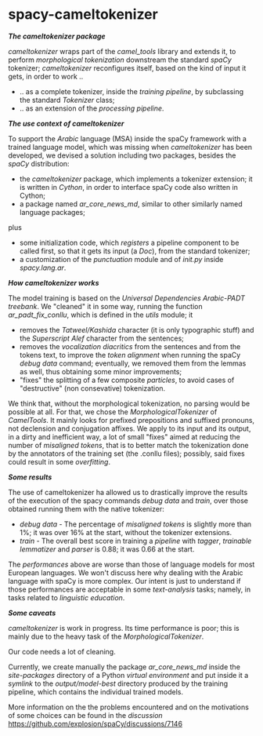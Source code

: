 # spacy-cameltokenizer

***The cameltokenizer package***

*cameltokenizer* wraps part of the *camel_tools* library and extends it, to perform *morphological tokenization* downstream the standard *spaCy* tokenizer; *cameltokenizer* reconfigures itself, based on the kind of input it gets, in order to work ..
- .. as a complete tokenizer, inside the *training pipeline*, by subclassing the standard *Tokenizer* class;
- .. as an extension of the *processing pipeline*.

***The use context of cameltokenizer***

To support the *Arabic* language (MSA) inside the spaCy framework with a trained language model, which was missing when *cameltokenizer* has been developed, we devised a solution including two packages, besides the *spaCy* distribution:
- the *cameltokenizer* package, which implements a tokenizer extension; it is written in *Cython*, in order to interface spaCy code also written in Cython;
- a package named *ar_core_news_md*, similar to other similarly named language packages;

plus
- some initialization code, which *registers* a pipeline component to be called first, so that it gets its input (a *Doc*), from the standard tokenizer;
- a customization of the *punctuation* module and of *init.py* inside *spacy.lang.ar*.

***How cameltokenizer works***

The model training is based on the *Universal Dependencies Arabic-PADT treebank*. We "cleaned" it in some way, running the function *ar_padt_fix_conllu*, which is defined in the *utils* module; it
- removes the *Tatweel/Kashida* character (it is only typographic stuff) and the *Superscript Alef* character from the sentences;
- removes the *vocalization diacritics* from the sentences and from the tokens text, to improve the *token alignment* when running the spaCy *debug data* command; eventually, we removed them from the lemmas as well, thus obtaining some minor improvements;
- "fixes" the splitting of a few composite *particles*, to avoid cases of "destructive" (non consevative) tokenization.

We think that, without the morphological tokenization, no parsing would be possible at all. For that, we chose the *MorphologicalTokenizer* of *CamelTools*. It mainly looks for prefixed prepositions and suffixed pronouns, not declension and conjugation affixes.
We apply to its input and its output, in a dirty and inefficient way, a lot of small "fixes" aimed at reducing the number of *misaligned tokens*, that is to better match the tokenization done by the annotators of the training set (the .conllu files); possibly, said fixes could result in some *overfitting*.

***Some results***

The use of cameltokenizer ha allowed us to drastically improve the results of the execution of the spacy commands *debug data* and *train*, over those obtained running them with the native tokenizer:
- *debug data* - The percentage of *misaligned tokens* is slightly more than 1%; it was over 16% at the start, without the tokenizer extensions.
- *train* - The overall best score in training a *pipeline* with *tagger*, *trainable lemmatizer* and *parser* is 0.88; it was 0.66 at the start.

The *performances* above are worse than those of language models for most European languages. We won't discuss here why dealing with the Arabic language with spaCy is more complex. Our intent is just to understand if those performances are acceptable in some *text-analysis* tasks; namely, in tasks related to *linguistic education*.

***Some caveats***

*cameltokenizer* is work in progress.
Its time performance is poor; this is mainly due to the heavy task of the *MorphologicalTokenizer*.

Our code needs a lot of cleaning.

Currently, we create manually the package *ar_core_news_md* inside the *site-packages* directory of a Python *virtual environment* and put inside it a *symlink* to the *output/model-best* directory produced by the training pipeline, which contains the individual trained models.

More information on the the problems encountered and on the motivations of some choices can be found in the *discussion* https://github.com/explosion/spaCy/discussions/7146